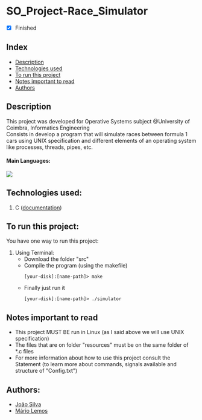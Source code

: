 # SO_Project-Race_Simulator

- [x] Finished

## Index
- [Description](#description)
- [Technologies used](#technologies-used)
- [To run this project](#to-run-this-project)
- [Notes important to read](#notes-important-to-read)
- [Authors](#authors)

## Description
This project was developed for Operative Systems subject @University of Coimbra, Informatics Engineering <br>
Consists in develop a program that will simulate races between formula 1 cars using UNIX specification and different elements of an operating system like processes, threads, pipes, etc.
#### Main Languages:
![](https://img.shields.io/badge/-C-333333?style=flat&logo=C%2B%2B&logoColor=5459E2) 

## Technologies used:
1. C ([documentation](https://devdocs.io/c/))

## To run this project:
You have one way to run this project:
1. Using Terminal:
    * Download the folder "src"
    * Compile the program (using the makefile)
      ```shellscript
      [your-disk]:[name-path]> make
      ```
    * Finally just run it<br>
      ```shellscript 
      [your-disk]:[name-path]> ./simulator
      ```

## Notes important to read
- This project MUST BE run in Linux (as I said above we will use UNIX specification)
- The files that are on folder "resources" must be on the same folder of *.c files 
- For more information about how to use this project consult the Statement (to learn more about commands, signals available and structure of "Config.txt")

## Authors:
- [João Silva](https://github.com/ikikara)
- [Mário Lemos](https://github.com/MrMarito)

